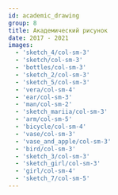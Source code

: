 ```yaml
---
id: academic_drawing
group: 8
title: Академический рисунок
date: 2017 - 2021
images:
  - 'sketch_4/col-sm-3'
  - 'sketch/col-sm-3'
  - 'bottles/col-sm-3'
  - 'sketch_2/col-sm-3'
  - 'sketch_5/col-sm-3'
  - 'vera/col-sm-4'
  - 'ear/col-sm-3'
  - 'man/col-sm-2'
  - 'sketch_mariia/col-sm-3'
  - 'arm/col-sm-5'
  - 'bicycle/col-sm-4'
  - 'vase/col-sm-3'
  - 'vase_and_apple/col-sm-3'
  - 'bird/col-sm-3'
  - 'sketch_3/col-sm-3'
  - 'sketch_girl/col-sm-3'
  - 'girl/col-sm-4'
  - 'sketch_7/col-sm-5'
---
```

